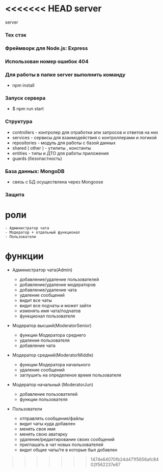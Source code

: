 <<<<<<< HEAD
server
=======
server
### Тех стэк
### Фреймворк для Node.js: Express
### Использован номер ошибок 404
### Для работы в папкe server выполнить команду
* npm install
### Запуск сервера
* $ npm run start
### Структура 
* controllers - контролер для отработки апи запросов и ответов на них
* services - сервисы для взаимодействия с контроллерами и логикой 
* repositories - модуль для работы с базой данных
* shared ( other ) - утилиты , константы 
* entities - типы и ДТО для работы приложения 
* guards (безопастность)

### База данных: MongoDB 
* связь с БД осуществлена через Mongoose

### Защита
# роли 
    - Администратор чата
    - Модератор + отдельный функционал
    - Пользователи 
# функции
* Администратор чата(Admin)
    - добавление/удаление пользователей 
    - добавление/удаление модераторов
    - добавление/удаление чата 
    - удаление сообщений
    - видит все чаты 
    - видит все подчаты и может зайти 
    - изменять имя чата/подчатов
    - функционал пользователя

* Модератор высший(ModeratorSenior)
    - функции Модератора среднего
    - удаление пользователя
    - добавление чата

* Модератор средний(ModeratorMiddle)
    - функции Модератора начального
    - удаление сообщений
    - заглушить на определеное время пользователя

* Модератор начальный (ModeratorJun)
    - добавление пользователей 
    - функции пользователя

* Пользователи 
    - отправлять сообщения/файлы
    - видит чаты куда добавлен 
    - менять своя имя 
    - менять свою аватарку
    - удаление/редактирование своих сообщений
    - приглашать в чат новых пользователей
    - видит общие чаты/те в которые был добавлен

    
>>>>>>> 1474e64070fb24d471f5656afc8402f562237e87
